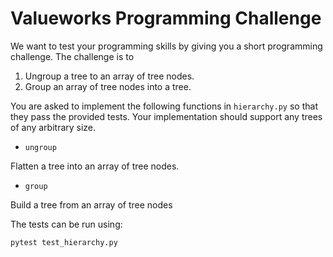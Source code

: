 # Valueworks Programming Challenge

We want to test your programming skills by giving you a short programming challenge. The challenge is to 

1. Ungroup a tree to an array of tree nodes.
2. Group an array of tree nodes into a tree.

You are asked to implement the following functions in `hierarchy.py` so that they pass the provided tests. Your implementation should support any trees of any arbitrary size.

* `ungroup`

Flatten a tree into an array of tree nodes.

* `group`

Build a tree from an array of tree nodes

The tests can be run using:

    pytest test_hierarchy.py